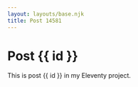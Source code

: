 ```yaml
---
layout: layouts/base.njk
title: Post 14581
---
```


# Post {{ id }}

This is post {{ id }} in my Eleventy project.
